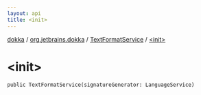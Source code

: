 ```yaml
---
layout: api
title: <init>
---
```

[dokka](../../index.html) / [org.jetbrains.dokka](../index.html) / [TextFormatService](index.html) / [&lt;init&gt;](_init_.html)


# &lt;init&gt;



```
public TextFormatService(signatureGenerator: LanguageService)
```


